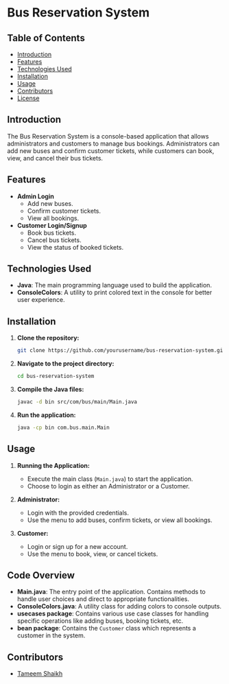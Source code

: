 # Bus Reservation System

## Table of Contents
- [Introduction](#introduction)
- [Features](#features)
- [Technologies Used](#technologies-used)
- [Installation](#installation)
- [Usage](#usage)
- [Contributors](#contributors)
- [License](#license)

## Introduction
The Bus Reservation System is a console-based application that allows administrators and customers to manage bus bookings. Administrators can add new buses and confirm customer tickets, while customers can book, view, and cancel their bus tickets.

## Features
- **Admin Login**
  - Add new buses.
  - Confirm customer tickets.
  - View all bookings.
- **Customer Login/Signup**
  - Book bus tickets.
  - Cancel bus tickets.
  - View the status of booked tickets.

## Technologies Used
- **Java**: The main programming language used to build the application.
- **ConsoleColors**: A utility to print colored text in the console for better user experience.

## Installation
1. **Clone the repository:**
    ```bash
    git clone https://github.com/yourusername/bus-reservation-system.git
    ```
2. **Navigate to the project directory:**
    ```bash
    cd bus-reservation-system
    ```
3. **Compile the Java files:**
    ```bash
    javac -d bin src/com/bus/main/Main.java
    ```
4. **Run the application:**
    ```bash
    java -cp bin com.bus.main.Main
    ```

## Usage
1. **Running the Application:**
   - Execute the main class (`Main.java`) to start the application.
   - Choose to login as either an Administrator or a Customer.

2. **Administrator:**
   - Login with the provided credentials.
   - Use the menu to add buses, confirm tickets, or view all bookings.

3. **Customer:**
   - Login or sign up for a new account.
   - Use the menu to book, view, or cancel tickets.

## Code Overview
- **Main.java**: The entry point of the application. Contains methods to handle user choices and direct to appropriate functionalities.
- **ConsoleColors.java**: A utility class for adding colors to console outputs.
- **usecases package**: Contains various use case classes for handling specific operations like adding buses, booking tickets, etc.
- **bean package**: Contains the `Customer` class which represents a customer in the system.

## Contributors
- [Tameem Shaikh](https://github.com/tamim-c)
